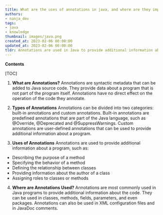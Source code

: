 ```yaml
---
title: What are the uses of annotations in java, and where are they implemented?
authors:
- nanja_dev
tags:
- java
- knowledge
thumbnail: images/java.png
created_at: 2023-02-06 00:00:00
updated_at: 2023-02-06 00:00:00
tldr: Annotations are used in Java to provide additional information about the code, such as to define metadata, configure dependency injection, or to enable code-level behaviors, and are typically used in the source code or class files.
---
```


**Contents**

[TOC]

1. **What are Annotations?**
Annotations are syntactic metadata that can be added to Java source code. They provide data about a program that is not part of the program itself. Annotations have no direct effect on the operation of the code they annotate.

2. **Types of Annotations**
Annotations can be divided into two categories: built-in annotations and custom annotations. Built-in annotations are predefined annotations that are part of the Java language, such as @Override, @Deprecated and @SuppressWarnings. Custom annotations are user-defined annotations that can be used to provide additional information about a program.

3. **Uses of Annotations**
Annotations are used to provide additional information about a program, such as:
- Describing the purpose of a method
- Specifying the behavior of a method
- Defining the relationship between classes
- Providing information about the author of a class
- Assigning roles to classes or methods

4. **Where are Annotations Used?**
Annotations are most commonly used in Java programs to provide additional information about the code. They can be used in classes, methods, fields, parameters, and even packages. Annotations can also be used in XML configuration files and in JavaDoc comments.

